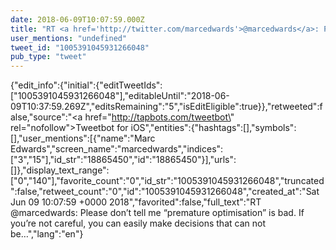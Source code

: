```yaml
---
date: 2018-06-09T10:07:59.000Z
title: "RT <a href='http://twitter.com/marcedwards'>@marcedwards</a>: Please don’t tell me “premature optimisation” is bad. If you’re not careful, you can easily make decisions that can not be…″"
user_mentions: "undefined"
tweet_id: "1005391045931266048"
pub_type: "tweet"
---
```

{"edit_info":{"initial":{"editTweetIds":["1005391045931266048"],"editableUntil":"2018-06-09T10:37:59.269Z","editsRemaining":"5","isEditEligible":true}},"retweeted":false,"source":"<a href=\"http://tapbots.com/tweetbot\" rel=\"nofollow\">Tweetbot for iΟS</a>","entities":{"hashtags":[],"symbols":[],"user_mentions":[{"name":"Marc Edwards","screen_name":"marcedwards","indices":["3","15"],"id_str":"18865450","id":"18865450"}],"urls":[]},"display_text_range":["0","140"],"favorite_count":"0","id_str":"1005391045931266048","truncated":false,"retweet_count":"0","id":"1005391045931266048","created_at":"Sat Jun 09 10:07:59 +0000 2018","favorited":false,"full_text":"RT @marcedwards: Please don’t tell me “premature optimisation” is bad. If you’re not careful, you can easily make decisions that can not be…","lang":"en"}
